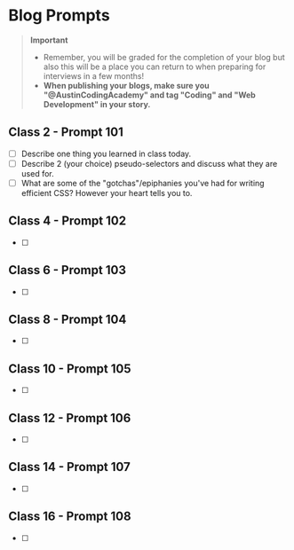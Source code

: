 # Blog Prompts

  > **Important**
  > - Remember, you will be graded for the completion of your blog but also this will be a place you can return to when preparing for interviews in a few months!
  > - **When publishing your blogs, make sure you "@AustinCodingAcademy" and tag "Coding" and "Web Development" in your story.**

## Class 2 - Prompt 101

- [ ] Describe one thing you learned in class today.
- [ ] Describe 2 (your choice) pseudo-selectors and discuss what they are used for.
- [ ] What are some of the "gotchas"/epiphanies you've had for writing efficient CSS? However your heart tells you to.

## Class 4 - Prompt 102

- [ ]

## Class 6 - Prompt 103

- [ ]

## Class 8 - Prompt 104

- [ ]

## Class 10 - Prompt 105

- [ ]

## Class 12 - Prompt 106

- [ ]

## Class 14 - Prompt 107

- [ ]

## Class 16 - Prompt 108

- [ ]